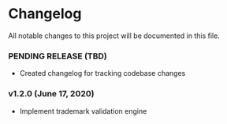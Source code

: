 # Changelog
All notable changes to this project will be documented in this file.

### PENDING RELEASE (TBD)

- Created changelog for tracking codebase changes

### v1.2.0 (June 17, 2020)

- Implement trademark validation engine
